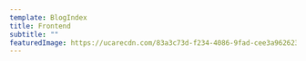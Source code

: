 ```yaml
---
template: BlogIndex
title: Frontend
subtitle: ""
featuredImage: https://ucarecdn.com/83a3c73d-f234-4086-9fad-cee3a9626230/
---
```

